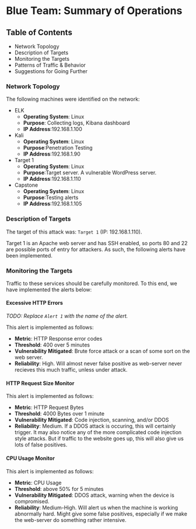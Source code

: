 # Blue Team: Summary of Operations

## Table of Contents
- Network Topology
- Description of Targets
- Monitoring the Targets
- Patterns of Traffic & Behavior
- Suggestions for Going Further

### Network Topology

The following machines were identified on the network:
- ELK
  - **Operating System**: Linux
  - **Purpose**: Collecting logs, Kibana dashboard
  - **IP Address**:192.168.1.100
- Kali
  - **Operating System**: Linux
  - **Purpose**:Penetration Testing
  - **IP Address**:192.168.1.90
- Target 1
  - **Operating System**: Linux
  - **Purpose**:Target server. A vulnerable WordPress server.
  - **IP Address**:192.168.1.110
- Capstone
  - **Operating System**: Linux
  - **Purpose**:Testing alerts
  - **IP Address**:192.168.1.105


### Description of Targets


The target of this attack was: `Target 1` (IP: 192.168.1.110).

Target 1 is an Apache web server and has SSH enabled, so ports 80 and 22 are possible ports of entry for attackers. As such, the following alerts have been implemented.

### Monitoring the Targets

Traffic to these services should be carefully monitored. To this end, we have implemented the alerts below:

#### Excessive HTTP Errors
_TODO: Replace `Alert 1` with the name of the alert._

This alert is implemented as follows:
  - **Metric**: HTTP Response error codes
  - **Threshold**: 400 over 5 minutes
  - **Vulnerability Mitigated**: Brute force attack or a scan of some sort on the web server.
  - **Reliability**: High. Will almost never false positive as web-server never recieves this much traffic, unless under attack.

#### HTTP Request Size Monitor
This alert is implemented as follows:
  - **Metric**: HTTP Request Bytes
  - **Threshold**: 4000 Bytes over 1 minute
  - **Vulnerability Mitigated**: Code injection, scanning, and/or DDOS
  - **Reliability**: Medium. If a DDOS attack is occuring, this will certainly trigger. It may also notice any of the more complicated code injection style attacks. But if traffic to the website goes up, this will also give us lots of false positives.

#### CPU Usage Monitor
This alert is implemented as follows:
  - **Metric**: CPU Usage
  - **Threshold**: above 50% for 5 minutes
  - **Vulnerability Mitigated**: DDOS attack, warning when the device is compromised.
  - **Reliability**: Medium-High. Will alert us when the machine is working abnormally hard. Might give some false positives, especially if we make the web-server do something rather intensive.


